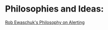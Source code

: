 # Philosophies and Ideas:
[Rob Ewaschuk's Philosophy on Alerting](https://docs.google.com/document/d/1ao6QX3kywBg4PMV_d-nqF5AKbNl-imKtfa5BVcuFTMU)
